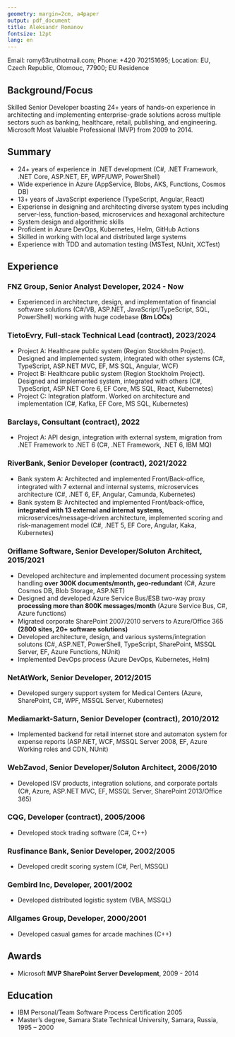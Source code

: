```yaml
---
geometry: margin=2cm, a4paper
output: pdf_document
title: Aleksandr Romanov
fontsize: 12pt
lang: en
---
```


Email: romy63rutihotmail.com; Phone: +420 702151695; Location: EU, Czech Republic, Olomouc, 77900; EU Residence

## Background/Focus

Skilled Senior Developer boasting 24+ years of hands-on experience in architecting and
implementing enterprise-grade solutions across multiple sectors such as banking, healthcare,
retail, publishing, and engineering. Microsoft Most Valuable Professional (MVP) from 2009 to
2014.

## Summary

- 24+ years of experience in .NET development (C#, .NET Framework, .NET Core, ASP.NET, EF, WPF/UWP, PowerShell)
- Wide experience in Azure (AppService, Blobs, AKS, Functions, Cosmos DB)
- 13+ years of JavaScript experience (TypeScript, Angular, React)
- Experiense in designing and architecting diverse system types including server-less, function-based, microservices and hexagonal architecture
- System design and algorithmic skills
- Proficient in Azure DevOps, Kubernetes, Helm, GitHub Actions
- Skilled in working with local and distributed large systems
- Experience with TDD and automation testing (MSTest, NUnit, XCTest)

## Experience

### FNZ Group, Senior Analyst Developer, 2024 - Now

- Experienced in architecture, design, and implementation of financial software solutions (C#/VB, ASP.NET, JavaScript/TypeScript, SQL, PowerShell) working with huge codebase **(8m LOCs)**

### TietoEvry, Full-stack Technical Lead (contract), 2023/2024

- Project A: Healthcare public system (Region Stockholm Project). Designed and implemented system,
integrated with other systems (C#, TypeScript, ASP.NET MVC, EF, MS SQL, Angular, WCF)
- Project B: Healthcare public system (Region Stockholm Project). Designed and implemented system,
integrated with others (C#, TypeScript, ASP.NET Core 6, EF Core, MS SQL, React,
Kubernetes)
- Project C: Integration platform. Worked on architecture and implementation (C#, Kafka, EF Core,
MS SQL, Kubernetes)

### Barclays, Consultant (contract), 2022

- Project A: API design, integration with external system, migration from .NET Framework to .NET
6 (C#, .NET Framework, .NET 6, IBM MQ)

### RiverBank, Senior Developer (contract), 2021/2022

- Bank system A: Architected and implemented Front/Back-oﬃce, integrated with 7
external and internal systems, microservices architecture (C#, .NET 6, EF, Angular, Camunda,
Kubernetes)
- Bank system B: Architected and implemented Front/back-oﬃce, **integrated with 13
external and internal systems**, microservices/message-driven architecture, implemented scoring
and risk-management model (C#, .NET 5, EF Core, Angular, Kaka, Kubernetes)

### Oriflame Software, Senior Developer/Soluton Architect, 2015/2021

- Developed architecture and implemented document processing system handling **over 300K
documents/month, geo-redundant** (C#, Azure Cosmos DB, Blob Storage, ASP.NET)
- Designed and developed Azure Service Bus/ESB two-way proxy **processing more than 800K
messages/month** (Azure Service Bus, C#, Azure functions)
- Migrated corporate SharePoint 2007/2010 servers to Azure/Oﬃce 365 **(2800 sites, 20+ software
solutions)**
- Developed architecture, design, and various systems/integration solutons (C#, ASP.NET,
PowerShell, TypeScript, SharePoint, MSSQL Server, EF, Azure Functions, NUnit)
- Implemented DevOps process (Azure DevOps, Kubernetes, Helm)

### NetAtWork, Senior Developer, 2012/2015

- Developed surgery support system for Medical Centers (Azure,
SharePoint, C#, WPF, MSSQL Server, Kubernetes)

### Mediamarkt-Saturn, Senior Developer (contract), 2010/2012

- Implemented backend for retail internet store and automaton system for expense reports
(ASP.NET, WCF, MSSQL Server 2008, EF, Azure Working roles and CDN, NUnit)

### WebZavod, Senior Developer/Soluton Architect, 2006/2010

- Developed ISV products, integration solutions, and corporate portals (C#, Azure, ASP.NET MVC,
EF, MSSQL Server, SharePoint 2013/Oﬃce 365)

### CQG, Developer (contract), 2005/2006

- Developed stock trading software (C#, C++)

### Rusfinance Bank, Senior Developer, 2002/2005

- Developed credit scoring system (C#, Perl, MSSQL)

### Gembird Inc, Developer, 2001/2002

- Developed distributed logistic system (VBA, MSSQL)

### Allgames Group, Developer, 2000/2001

- Developed casual games for arcade machines (C++)

## Awards

- Microsoft **MVP SharePoint Server Development**, 2009 - 2014

## Education

- IBM Personal/Team Software Process Certification 2005
- Master’s degree, Samara State Technical University, Samara, Russia, 1995 – 2000
